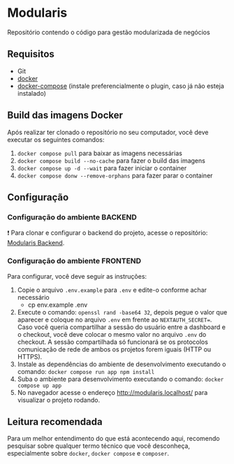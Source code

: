 # Modularis

Repositório contendo o código para gestão modularizada de negócios

## Requisitos

-   Git
-   [docker]
-   [docker-compose] (instale preferencialmente o plugin, caso já não esteja instalado)

## Build das imagens Docker

Após realizar ter clonado o repositório no seu computador, você deve executar os seguintes comandos:

1. `docker compose pull` para baixar as imagens necessárias
2. `docker compose build --no-cache` para fazer o build das imagens
3. `docker compose up -d --wait` para fazer iniciar o container
3. `docker compose donw --remove-orphans` para fazer parar o container

## Configuração

### Configuração do ambiente BACKEND

❗ Para clonar e configurar o backend do projeto, acesse o repositório: [Modularis Backend](https://github.com/andribber/modularis).

### Configuração do ambiente FRONTEND

Para configurar, você deve seguir as instruções:

1. Copie o arquivo `.env.example` para `.env` e edite-o conforme achar necessário
    - cp env.example .env
2. Execute o comando: `openssl rand -base64 32`, depois pegue o valor que aparecer e coloque no arquivo `.env` em frente ao `NEXTAUTH_SECRET=`. Caso você queria compartilhar a sessão do usuário entre a dashboard e o checkout, você deve colocar o mesmo valor no arquivo `.env` do checkout. A sessão compartilhada só funcionará se os protocolos comunicação de rede de ambos os projetos forem iguais (HTTP ou HTTPS).
3. Instale as dependências do ambiente de desenvolvimento executando o comando: `docker compose run app npm install`
4. Suba o ambiente para desenvolvimento executando o comando: `docker compose up app`
5. No navegador acesse o endereço http://modularis.localhost/ para visualizar o projeto rodando.

## Leitura recomendada

Para um melhor entendimento do que está acontecendo aqui, recomendo pesquisar sobre qualquer termo técnico que você desconheça, especialmente sobre `docker`, `docker compose` e `composer`.

[docker]: https://www.docker.com/
[docker-compose]: https://docs.docker.com/compose/
